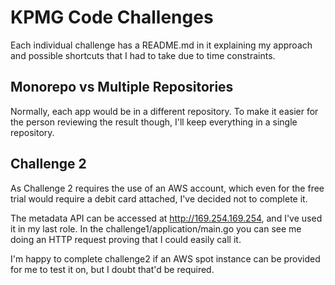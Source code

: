 # KPMG Code Challenges
Each individual challenge has a README.md in it explaining my approach and possible shortcuts that I had to take due to time constraints.

## Monorepo vs Multiple Repositories
Normally, each app would be in a different repository. To make it easier for the person reviewing the result though, I'll keep everything in a single repository.

## Challenge 2
As Challenge 2 requires the use of an AWS account, which even for the free trial would require a debit card attached, I've decided not to complete it.

The metadata API can be accessed at http://169.254.169.254, and I've used it in my last role. In the challenge1/application/main.go you can see me doing an HTTP request proving that I could easily call it.

I'm happy to complete challenge2 if an AWS spot instance can be provided for me to test it on, but I doubt that'd be required.